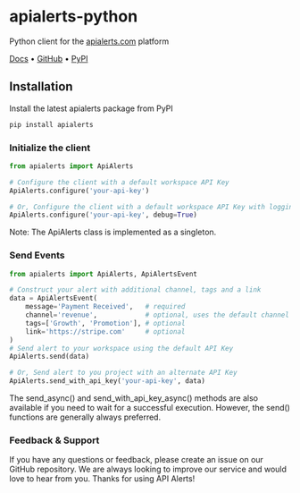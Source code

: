 # apialerts-python

Python client for the [apialerts.com](https://apialerts.com/) platform

[Docs](https://apialerts.com/docs/python) • [GitHub](https://github.com/apialerts/apialerts-python) • [PyPI](https://pypi.org/project/apialerts/)

## Installation

Install the latest apialerts package from PyPI

```bash
pip install apialerts
```

### Initialize the client

```python
from apialerts import ApiAlerts

# Configure the client with a default workspace API Key
ApiAlerts.configure('your-api-key')

# Or, Configure the client with a default workspace API Key with logging enabled
ApiAlerts.configure('your-api-key', debug=True)
```

Note: The ApiAlerts class is implemented as a singleton.


### Send Events

```python
from apialerts import ApiAlerts, ApiAlertsEvent

# Construct your alert with additional channel, tags and a link
data = ApiAlertsEvent(
    message='Payment Received',   # required
    channel='revenue',            # optional, uses the default channel if not provided
    tags=['Growth', 'Promotion'], # optional
    link='https://stripe.com'     # optional
)
# Send alert to your workspace using the default API Key
ApiAlerts.send(data)

# Or, Send alert to you project with an alternate API Key
ApiAlerts.send_with_api_key('your-api-key', data)
```

The send_async() and send_with_api_key_async() methods are also available if you need to wait for a successful execution. However, the send() functions are generally always preferred.


### Feedback & Support

If you have any questions or feedback, please create an issue on our GitHub repository. We are always looking to improve our service and would love to hear from you. Thanks for using API Alerts!

